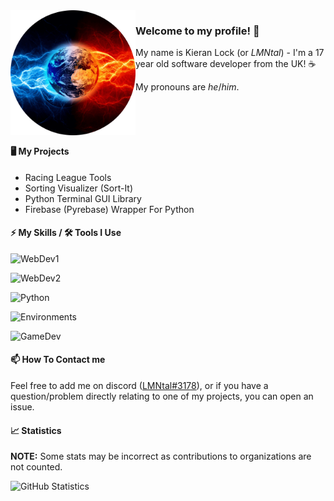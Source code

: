 <!-- Thanks to KodingDev for the design: https://github.com/KodingDev -->
<img align="left" alt="Avatar" width="200px" src="https://raw.githubusercontent.com/Kieran-Lock/Kieran-Lock/master/assets/avatar.png" />

### Welcome to my profile! 👋

My name is Kieran Lock (or *LMNtal*) - I'm a 17 year old software developer from the UK! ☕ 

My pronouns are *he*/*him*.

<br />
<br />
<br />

#### 🖥️ My Projects
* Racing League Tools
* Sorting Visualizer (Sort-It)
* Python Terminal GUI Library
* Firebase (Pyrebase) Wrapper For Python


#### ⚡ My Skills / 🛠️ Tools I Use

![WebDev1](https://skillicons.dev/icons?i=ts,js,html,css)


![WebDev2](https://skillicons.dev/icons?i=firebase,gcp,react,nextjs)


![Python](https://skillicons.dev/icons?i=py,discord,raspberrypi,flask)


![Environments](https://skillicons.dev/icons?i=vscode,stackoverflow,github,git)


![GameDev](https://skillicons.dev/icons?i=cs,unity,unreal,arduino)


#### 📫 How To Contact me
Feel free to add me on discord ([LMNtal#3178](https://discordapp.com/users/380798738295422978)), or if you have a question/problem directly relating to one of my projects, you can open an issue.

#### 📈 Statistics

**NOTE:** Some stats may be incorrect as contributions to organizations are not counted.

![GitHub Statistics](https://github-readme-stats.vercel.app/api?username=Kieran-Lock&count_private=true&theme=tokyonight&show_icons=true)
